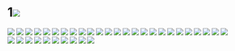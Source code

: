 # 1![](../img/41/00000001.jpg)
![](../img/41/00000002.jpg)
![](../img/41/00000003.jpg)
![](../img/41/00000004.jpg)
![](../img/41/00000005.jpg)
![](../img/41/00000006.jpg)
![](../img/41/00000007.jpg)
![](../img/41/00000008.jpg)
![](../img/41/00000009.jpg)
![](../img/41/00000010.jpg)
![](../img/41/00000011.jpg)
![](../img/41/00000012.jpg)
![](../img/41/00000013.jpg)
![](../img/41/00000014.jpg)
![](../img/41/00000015.jpg)
![](../img/41/00000016.jpg)
![](../img/41/00000017.jpg)
![](../img/41/00000018.jpg)
![](../img/41/00000019.jpg)
![](../img/41/00000020.jpg)
![](../img/41/00000021.jpg)
![](../img/41/00000022.jpg)
![](../img/41/00000023.jpg)
![](../img/41/00000024.jpg)
![](../img/41/00000025.jpg)
![](../img/41/00000026.jpg)
![](../img/41/00000027.jpg)
![](../img/41/00000028.jpg)
![](../img/41/00000029.jpg)
![](../img/41/00000030.jpg)
![](../img/41/00000031.jpg)
![](../img/41/00000032.jpg)
![](../img/41/00000033.jpg)
![](../img/41/00000034.jpg)
![](../img/41/00000035.jpg)
![](../img/41/00000036.jpg)
